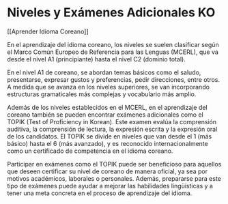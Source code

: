# Niveles y Exámenes Adicionales KO

[[Aprender Idioma Coreano]]

En el aprendizaje del idioma coreano, los niveles se suelen clasificar según el Marco Común Europeo de Referencia para las Lenguas (MCERL), que va desde el nivel A1 (principiante) hasta el nivel C2 (dominio total). 

En el nivel A1 de coreano, se abordan temas básicos como el saludo, presentarse, expresar gustos y preferencias, pedir direcciones, entre otros. A medida que se avanza en los niveles superiores, se van incorporando estructuras gramaticales más complejas y vocabulario más amplio.

Además de los niveles establecidos en el MCERL, en el aprendizaje del coreano también se pueden encontrar exámenes adicionales como el TOPIK (Test of Proficiency in Korean). Este examen evalúa la comprensión auditiva, la comprensión de lectura, la expresión escrita y la expresión oral de los candidatos. El TOPIK se divide en niveles que van desde el 1 (más básico) hasta el 6 (más avanzado), y es reconocido internacionalmente como un certificado de competencia en el idioma coreano.

Participar en exámenes como el TOPIK puede ser beneficioso para aquellos que deseen certificar su nivel de coreano de manera oficial, ya sea por motivos académicos, laborales o personales. Además, prepararse para este tipo de exámenes puede ayudar a mejorar las habilidades lingüísticas y a tener una meta concreta en el proceso de aprendizaje del idioma.
